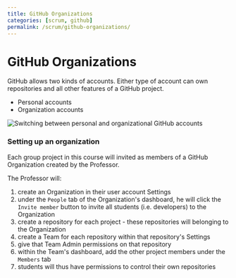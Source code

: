 ```yaml
---
title: GitHub Organizations
categories: [scrum, github]
permalink: /scrum/github-organizations/
---
```


# GitHub Organizations

GitHub allows two kinds of accounts. Either type of account can own
repositories and all other features of a GitHub project.

- Personal accounts
- Organization accounts

![Switching between personal and organizational GitHub
accounts](../assets/scrum/github_account_switch.png)

### Setting up an organization

Each group project in this course will invited as members of a GitHub Organization created by the Professor.

The Professor will:

1.  create an Organization in their user account Settings
1.  under the `People` tab of the Organization's dashboard, he will
    click the `Invite member` button to invite all students (i.e.
    developers) to the Organization
1.  create a repository for each project - these repositories will
    belonging to the Organization
1.  create a Team for each repository within that repository's Settings
1.  give that Team Admin permissions on that repository
1.  within the Team's dashboard, add the other project members under
    the `Members` tab
1.  students will thus have permissions to control their own
    repositories
